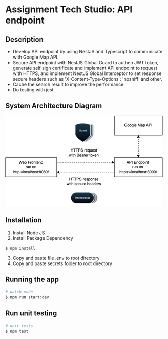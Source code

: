 # Assignment Tech Studio: API endpoint

## Description

- Develop API endpoint by using NestJS and Typescript to communicate with Google Map API.
- Secure API endpoint with NestJS Global Guard to authen JWT token, generate self sign certificate and implement API endpoint to request with HTTPS, and implement NestJS Global Interceptor to set response secure headers such as 'X-Content-Type-Options': 'nosniff' and other.
- Cache the search result to improve the performance.
- Do testing with jest.

## System Architecture Diagram

![System Architecture Diagram](https://raw.githubusercontent.com/wantanto/wt-api/main/Assignment%20Tech%20Studio.drawio.png)

## Installation

1. Install Node JS
2. Install Package Dependency
```bash
$ npm install
```
3. Copy and paste file .env to root directory
4. Copy and paste secrets folder to root directory

## Running the app

```bash
# watch mode
$ npm run start:dev
```

## Run unit testing

```bash
# unit tests
$ npm test
```


